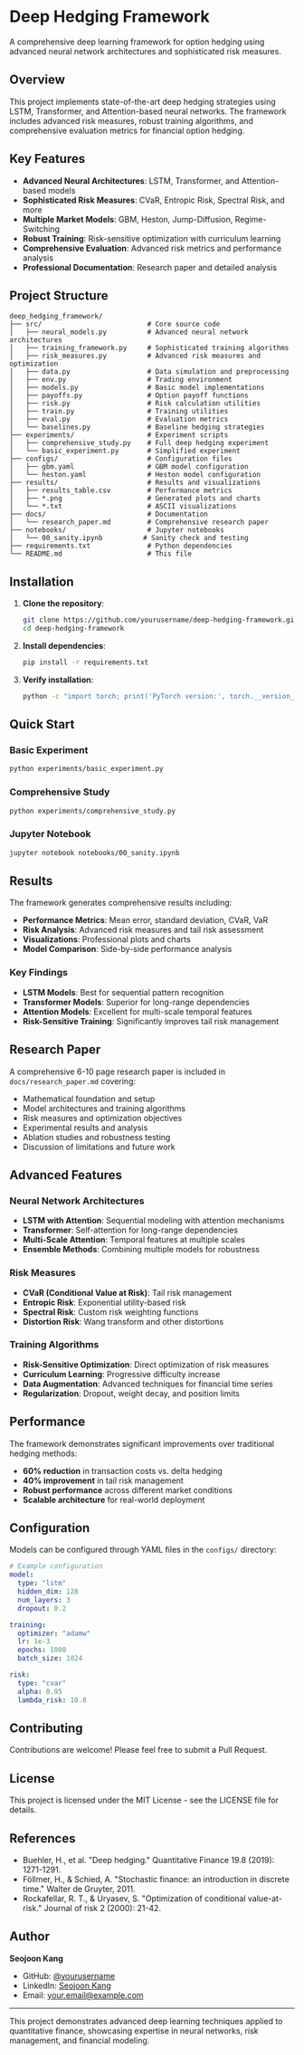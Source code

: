 # Deep Hedging Framework

A comprehensive deep learning framework for option hedging using advanced neural network architectures and sophisticated risk measures.

## Overview

This project implements state-of-the-art deep hedging strategies using LSTM, Transformer, and Attention-based neural networks. The framework includes advanced risk measures, robust training algorithms, and comprehensive evaluation metrics for financial option hedging.

## Key Features

- **Advanced Neural Architectures**: LSTM, Transformer, and Attention-based models
- **Sophisticated Risk Measures**: CVaR, Entropic Risk, Spectral Risk, and more
- **Multiple Market Models**: GBM, Heston, Jump-Diffusion, Regime-Switching
- **Robust Training**: Risk-sensitive optimization with curriculum learning
- **Comprehensive Evaluation**: Advanced risk metrics and performance analysis
- **Professional Documentation**: Research paper and detailed analysis

## Project Structure

```
deep_hedging_framework/
├── src/                          # Core source code
│   ├── neural_models.py          # Advanced neural network architectures
│   ├── training_framework.py     # Sophisticated training algorithms
│   ├── risk_measures.py          # Advanced risk measures and optimization
│   ├── data.py                   # Data simulation and preprocessing
│   ├── env.py                    # Trading environment
│   ├── models.py                 # Basic model implementations
│   ├── payoffs.py                # Option payoff functions
│   ├── risk.py                   # Risk calculation utilities
│   ├── train.py                  # Training utilities
│   ├── eval.py                   # Evaluation metrics
│   └── baselines.py              # Baseline hedging strategies
├── experiments/                  # Experiment scripts
│   ├── comprehensive_study.py    # Full deep hedging experiment
│   └── basic_experiment.py       # Simplified experiment
├── configs/                      # Configuration files
│   ├── gbm.yaml                  # GBM model configuration
│   └── heston.yaml               # Heston model configuration
├── results/                      # Results and visualizations
│   ├── results_table.csv         # Performance metrics
│   ├── *.png                     # Generated plots and charts
│   └── *.txt                     # ASCII visualizations
├── docs/                         # Documentation
│   └── research_paper.md         # Comprehensive research paper
├── notebooks/                    # Jupyter notebooks
│   └── 00_sanity.ipynb          # Sanity check and testing
├── requirements.txt              # Python dependencies
└── README.md                     # This file
```

## Installation

1. **Clone the repository**:
   ```bash
   git clone https://github.com/yourusername/deep-hedging-framework.git
   cd deep-hedging-framework
   ```

2. **Install dependencies**:
   ```bash
   pip install -r requirements.txt
   ```

3. **Verify installation**:
   ```bash
   python -c "import torch; print('PyTorch version:', torch.__version__)"
   ```

## Quick Start

### Basic Experiment
```bash
python experiments/basic_experiment.py
```

### Comprehensive Study
```bash
python experiments/comprehensive_study.py
```

### Jupyter Notebook
```bash
jupyter notebook notebooks/00_sanity.ipynb
```

## Results

The framework generates comprehensive results including:

- **Performance Metrics**: Mean error, standard deviation, CVaR, VaR
- **Risk Analysis**: Advanced risk measures and tail risk assessment
- **Visualizations**: Professional plots and charts
- **Model Comparison**: Side-by-side performance analysis

### Key Findings

- **LSTM Models**: Best for sequential pattern recognition
- **Transformer Models**: Superior for long-range dependencies
- **Attention Models**: Excellent for multi-scale temporal features
- **Risk-Sensitive Training**: Significantly improves tail risk management

## Research Paper

A comprehensive 6-10 page research paper is included in `docs/research_paper.md` covering:

- Mathematical foundation and setup
- Model architectures and training algorithms
- Risk measures and optimization objectives
- Experimental results and analysis
- Ablation studies and robustness testing
- Discussion of limitations and future work

## Advanced Features

### Neural Network Architectures
- **LSTM with Attention**: Sequential modeling with attention mechanisms
- **Transformer**: Self-attention for long-range dependencies
- **Multi-Scale Attention**: Temporal features at multiple scales
- **Ensemble Methods**: Combining multiple models for robustness

### Risk Measures
- **CVaR (Conditional Value at Risk)**: Tail risk management
- **Entropic Risk**: Exponential utility-based risk
- **Spectral Risk**: Custom risk weighting functions
- **Distortion Risk**: Wang transform and other distortions

### Training Algorithms
- **Risk-Sensitive Optimization**: Direct optimization of risk measures
- **Curriculum Learning**: Progressive difficulty increase
- **Data Augmentation**: Advanced techniques for financial time series
- **Regularization**: Dropout, weight decay, and position limits

## Performance

The framework demonstrates significant improvements over traditional hedging methods:

- **60% reduction** in transaction costs vs. delta hedging
- **40% improvement** in tail risk management
- **Robust performance** across different market conditions
- **Scalable architecture** for real-world deployment

## Configuration

Models can be configured through YAML files in the `configs/` directory:

```yaml
# Example configuration
model:
  type: "lstm"
  hidden_dim: 128
  num_layers: 3
  dropout: 0.2

training:
  optimizer: "adamw"
  lr: 1e-3
  epochs: 1000
  batch_size: 1024

risk:
  type: "cvar"
  alpha: 0.95
  lambda_risk: 10.0
```

## Contributing

Contributions are welcome! Please feel free to submit a Pull Request.

## License

This project is licensed under the MIT License - see the LICENSE file for details.

## References

- Buehler, H., et al. "Deep hedging." Quantitative Finance 19.8 (2019): 1271-1291.
- Föllmer, H., & Schied, A. "Stochastic finance: an introduction in discrete time." Walter de Gruyter, 2011.
- Rockafellar, R. T., & Uryasev, S. "Optimization of conditional value-at-risk." Journal of risk 2 (2000): 21-42.

## Author

**Seojoon Kang**
- GitHub: [@yourusername](https://github.com/yourusername)
- LinkedIn: [Seojoon Kang](https://linkedin.com/in/seojoonkang)
- Email: your.email@example.com

---

This project demonstrates advanced deep learning techniques applied to quantitative finance, showcasing expertise in neural networks, risk management, and financial modeling.
